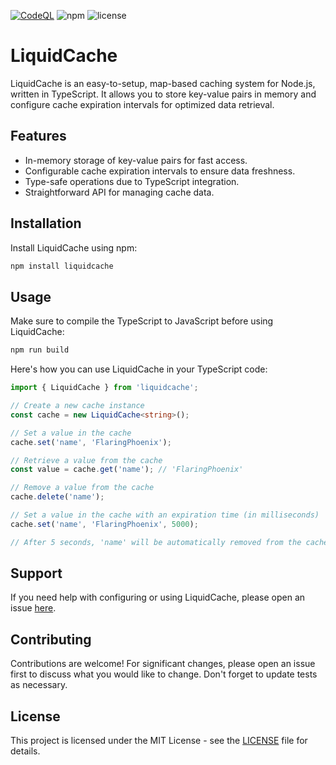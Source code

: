 [![CodeQL](https://github.com/FlaringPhoenix/LiquidCache/actions/workflows/codeql-analysis.yml/badge.svg)](https://github.com/FlaringPhoenix/LiquidCache/actions/workflows/codeql-analysis.yml)
![npm](https://img.shields.io/npm/v/liquidcache)
![license](https://img.shields.io/github/license/FlaringPhoenix/LiquidCache)

# LiquidCache

LiquidCache is an easy-to-setup, map-based caching system for Node.js, written in TypeScript. It allows you to store key-value pairs in memory and configure cache expiration intervals for optimized data retrieval.

## Features

- In-memory storage of key-value pairs for fast access.
- Configurable cache expiration intervals to ensure data freshness.
- Type-safe operations due to TypeScript integration.
- Straightforward API for managing cache data.

## Installation

Install LiquidCache using npm:

```bash
npm install liquidcache
```

## Usage

Make sure to compile the TypeScript to JavaScript before using LiquidCache:

```bash
npm run build
```

Here's how you can use LiquidCache in your TypeScript code:

```ts
import { LiquidCache } from 'liquidcache';

// Create a new cache instance
const cache = new LiquidCache<string>();

// Set a value in the cache
cache.set('name', 'FlaringPhoenix');

// Retrieve a value from the cache
const value = cache.get('name'); // 'FlaringPhoenix'

// Remove a value from the cache
cache.delete('name');

// Set a value in the cache with an expiration time (in milliseconds)
cache.set('name', 'FlaringPhoenix', 5000);

// After 5 seconds, 'name' will be automatically removed from the cache
```

## Support

If you need help with configuring or using LiquidCache, please open an issue [here](https://github.com/FlaringPhoenix/LiquidCache/issues/new).

## Contributing

Contributions are welcome! For significant changes, please open an issue first to discuss what you would like to change. Don't forget to update tests as necessary.

## License

This project is licensed under the MIT License - see the [LICENSE](https://github.com/FlaringPhoenix/LiquidCache/blob/master/LICENSE) file for details.
